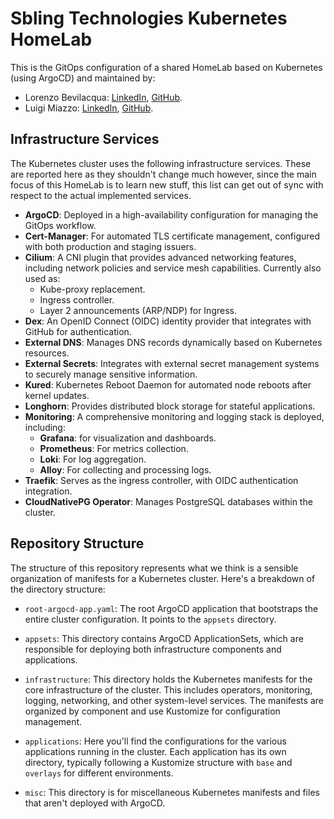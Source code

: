 # Sbling Technologies Kubernetes HomeLab

This is the GitOps configuration of a shared HomeLab based on Kubernetes (using
ArgoCD) and maintained by:

- Lorenzo Bevilacqua: [LinkedIn](https://www.linkedin.com/in/lorenzo-bevilacqua),
  [GitHub](https://github.com/ardubev16).
- Luigi Miazzo: [LinkedIn](https://www.linkedin.com/in/luigi-miazzo), [GitHub](https://github.com/LuigiMiazzo17).

## Infrastructure Services

The Kubernetes cluster uses the following infrastructure services. These are reported
here as they shouldn't change much however, since the main focus of this HomeLab
is to learn new stuff, this list can get out of sync with respect to the actual implemented
services.

- **ArgoCD**: Deployed in a high-availability configuration for managing the GitOps
  workflow.
- **Cert-Manager**: For automated TLS certificate management, configured with both
  production and staging issuers.
- **Cilium**: A CNI plugin that provides advanced networking features, including
  network policies and service mesh capabilities. Currently also used as:
  - Kube-proxy replacement.
  - Ingress controller.
  - Layer 2 announcements (ARP/NDP) for Ingress.
- **Dex**: An OpenID Connect (OIDC) identity provider that integrates with GitHub
  for authentication.
- **External DNS**: Manages DNS records dynamically based on Kubernetes resources.
- **External Secrets**: Integrates with external secret management systems to securely
  manage sensitive information.
- **Kured**: Kubernetes Reboot Daemon for automated node reboots after kernel updates.
- **Longhorn**: Provides distributed block storage for stateful applications.
- **Monitoring**: A comprehensive monitoring and logging stack is deployed, including:
  - **Grafana**: for visualization and dashboards.
  - **Prometheus**: For metrics collection.
  - **Loki**: For log aggregation.
  - **Alloy**: For collecting and processing logs.
- **Traefik**: Serves as the ingress controller, with OIDC authentication integration.
- **CloudNativePG Operator**: Manages PostgreSQL databases within the cluster.

## Repository Structure

The structure of this repository represents what we think is a sensible organization
of manifests for a Kubernetes cluster. Here's a breakdown of the directory structure:

- `root-argocd-app.yaml`: The root ArgoCD application that bootstraps the entire
  cluster configuration. It points to the `appsets` directory.

- `appsets`: This directory contains ArgoCD ApplicationSets, which are responsible
  for deploying both infrastructure components and applications.

- `infrastructure`: This directory holds the Kubernetes manifests for the core infrastructure
  of the cluster. This includes operators, monitoring, logging, networking, and other
  system-level services. The manifests are organized by component and use Kustomize
  for configuration management.

- `applications`: Here you'll find the configurations for the various applications
  running in the cluster. Each application has its own directory, typically following
  a Kustomize structure with `base` and `overlays` for different environments.

- `misc`: This directory is for miscellaneous Kubernetes manifests and files that
  aren't deployed with ArgoCD.
